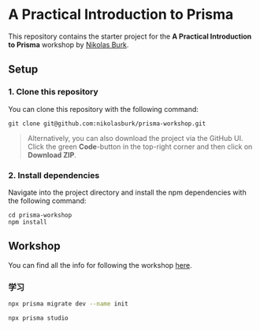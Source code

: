 # A Practical Introduction to Prisma

This repository contains the starter project for the **A Practical Introduction to Prisma** workshop by [Nikolas Burk](https://twitter.com/nikolasburk).

## Setup

### 1. Clone this repository

You can clone this repository with the following command:

```
git clone git@github.com:nikolasburk/prisma-workshop.git
```

> Alternatively, you can also download the project via the GitHub UI. Click the green **Code**-button in the top-right corner and then click on **Download ZIP**.

### 2. Install dependencies

Navigate into the project directory and install the npm dependencies with the following command:

```
cd prisma-workshop
npm install
```

## Workshop

You can find all the info for following the workshop [here](https://www.notion.so/prismaio/A-Practical-Introduction-to-Prisma-2021-ccf00a066ef4432caeb03da179e38302).


### 学习

```bash
npx prisma migrate dev --name init

npx prisma studio
```